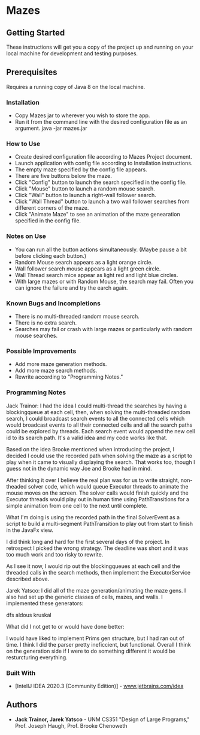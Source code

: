 # Mazes

## Getting Started
These instructions will get you a copy of the project up and running on your local machine for development and testing purposes.

## Prerequisites
Requires a running copy of Java 8 on the local machine.

### Installation
* Copy Mazes jar to wherever you wish to store the app.
* Run it from the command line with the desired configuration file as an argument.
  java -jar mazes.jar <config-file-path>

### How to Use
* Create desired configuration file according to Mazes Project document.
* Launch application with config file according to Installation instructions.
* The empty maze specified by the config file appears.
* There are five buttons below the maze.
* Click "Config" button to launch the search specified in the config file.
* Click "Mouse" button to launch a random mouse search.
* Click "Wall" button to launch a right-wall follower search.
* Click "Wall Thread" button to launch a two wall follower searches from different corners of the maze.
* Click "Animate Maze" to see an animation of the maze genearation specified in the config file.

### Notes on Use
* You can run all the button actions simultaneously. (Maybe pause a bit before clicking each button.)
* Random Mouse search appears as a light orange circle.
* Wall follower search mouse appears as a light green circle.
* Wall Thread search mice appear as light red and light blue circles.
* With large mazes or with Random Mouse, the search may fail. Often you can ignore the failure and try the earch again.

### Known Bugs and Incompletions
* There is no multi-threaded random mouse search.
* There is no extra search.
* Searches may fail or crash with large mazes or particularly with random mouse searches.

### Possible Improvements
* Add more maze generation methods.
* Add more maze search methods.
* Rewrite according to "Programming Notes."

### Programming Notes
Jack Trainor: I had the idea I could multi-thread the searches by having a blockingqueue at each cell, then, when solving the multi-threaded random search, I could broadcast search events to all the connected cells which would broadcast events to all their connected cells and all the search paths could be explored by threads. Each search event would append the new cell id to its search path. It's a valid idea and my code works like that.

Based on the idea Brooke mentioned when introducing the project, I decided I could use the recorded path when solving the maze as a script to play when it came to visually displaying the search. That works too, though I guess not in  the dynamic way Joe and Brooke had in mind.

After thinking it over I believe the real plan was for us to write straight, non-theaded solver code, which would queue Executor threads to animate the mouse moves on the screen. The solver calls would finish quickly and the Executor threads would play out in human time using PathTransitions for a simple animation from one cell to the next until complete.

What I'm doing is using the recorded path in the final SolverEvent as a script to build a multi-segment PathTransition to play out from start to finish in the JavaFx view.

I did think long and hard for the first several days of the project. In retrospect I picked the wrong strategy. The deadline was short and it was too much work and too risky to rewrite.

As I see it now, I would rip out the blockingqueues at each cell and the threaded calls in the search methods, then implement the ExecutorService described above.

Jarek Yatsco: I did all of the maze generation/animating the maze gens. I also had set up the generic classes of cells, mazes,
and walls. I implemented these generators:

dfs
aldous
kruskal

What did I not get to or would have done better:

I would have liked to implement Prims gen structure, but
I had ran out of time. I think I did the parser pretty
ineficcient, but functional. Overall I think on the generation side
if I were to do something different it would be resturcturing everything.

### Built With

* [IntellJ IDEA 2020.3 (Community Edition)] - www.jetbrains.com/idea

## Authors

* **Jack Trainor, Jarek Yatsco** - UNM CS351 "Design of Large Programs," Prof. Joseph Haugh, Prof. Brooke Chenoweth
